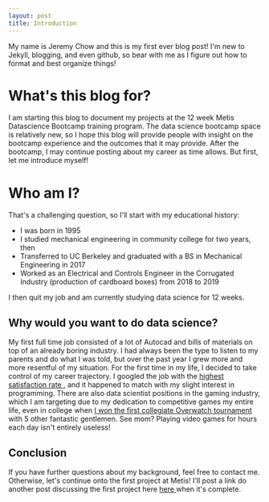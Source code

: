 ```yaml
---
layout: post
title: Introduction
---
```


My name is Jeremy Chow and this is my first ever blog post! I'm new to Jekyll, blogging, and even github, so bear with me as I figure out how to format and best organize things!

# What's this blog for?
I am starting this blog to document my projects at the 12 week Metis Datascience Bootcamp training program. The data science bootcamp space is relatively new, so I hope this blog will provide people with insight on the bootcamp experience and the outcomes that it may provide. After the bootcamp, I may continue posting about my career as time allows. But first, let me introduce myself!

# Who am I?

That's a challenging question, so I'll start with my educational history: 

* I was born in 1995
* I studied mechanical engineering in community college for two years, then
* Transferred to UC Berkeley and graduated with a BS in Mechanical Engineering in 2017
* Worked as an Electrical and Controls Engineer in the Corrugated Industry (production of cardboard boxes) from 2018 to 2019

I then quit my job and am currently studying data science for 12 weeks.

## Why would you want to do data science?
My first full time job consisted of a lot of Autocad and bills of materials on top of an already boring industry. I had always been the type to listen to my parents and do what I was told, but over the past year I grew more and more resentful of my situation. For the first time in my life, I decided to take control of my career trajectory. I googled the job with the <a href = "https://www.glassdoor.com/List/Best-Jobs-in-America-LST_KQ0,20.htm">  highest satisfaction rate </a>, and it happened to match with my slight interest in programming. There are also data scientist positions in the gaming industry, which I am targeting due to my dedication to competitive games my entire life, even in college when <a href = "https://sanfrancisco.cbslocal.com/2017/02/23/uc-berkeley-video-game-team-takes-overwatch-title/"> I won the first collegiate Overwatch tournament </a> with 5 other fantastic gentlemen. See mom? Playing video games for hours each day isn't entirely useless!

## Conclusion
If you have further questions about my background, feel free to contact me. Otherwise, let's continue onto the first project at Metis! I'll post a link do another post discussing the first project here <a href="#"> here </a> when it's complete. 